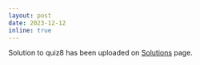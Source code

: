 ```yaml
---
layout: post
date: 2023-12-12
inline: true
---
```


Solution to quiz8 has been uploaded on [Solutions](/solutions/) page.

